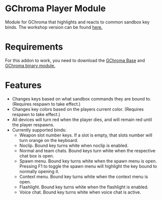 # GChroma Player Module
 Module for GChroma that highlights and reacts to common sandbox key binds. The workshop version can be found [here.](https://steamcommunity.com/sharedfiles/filedetails/?id=2297434661)

# Requirements
 For this addon to work, you need to download the [GChroma Base](https://steamcommunity.com/sharedfiles/filedetails/?id=2297412726) and [GChroma binary module.](https://github.com/LambdaGaming/GChroma/releases)

# Features
 - Changes keys based on what sandbox commands they are bound to. (Requires respawn to take effect.)
 - Changes key colors based on the players current color. (Requires respawn to take effect.)
 - All devices will turn red when the player dies, and will remain red until the player respawns.
 - Currently supported binds:
   - Weapon slot number keys. If a slot is empty, that slots number will turn orange on the keyboard.
   - Noclip. Bound key turns white when noclip is enabled.
   - Normal and team chats. Bound keys turn white when the respective chat box is open.
   - Spawn menu. Bound key turns white when the spawn menu is open. Pressing F1 to toggle the spawn menu will highlight the key bound to normally opening it.
   - Context menu. Bound key turns white when the context menu is open.
   - Flashlight. Bound key turns white when the flashlight is enabled.
   - Voice chat. Bound key turns white when voice chat is active.
